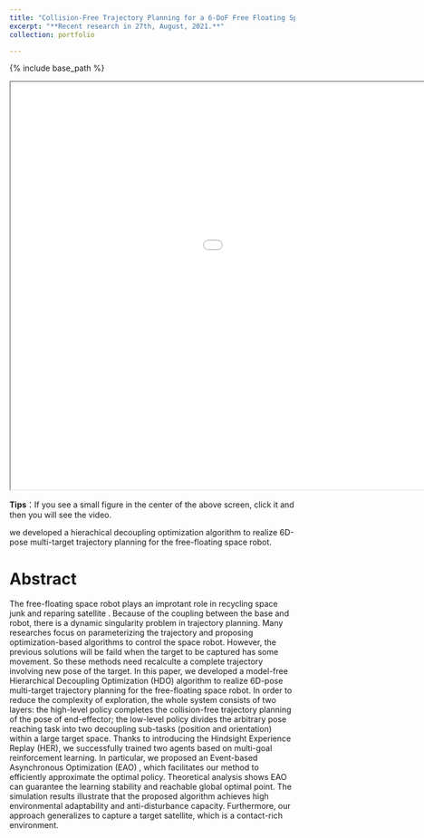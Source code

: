 ```yaml
---
title: "Collision-Free Trajectory Planning for a 6-DoF Free Floating Space Robot via Hierachical Decoupling Optimization"
excerpt: "**Recent research in 27th, August, 2021.**"
collection: portfolio

---
```


{% include base_path %}

<iframe height=720 width=1280 src='/images/HDO_cut.mp4' allowfullscreen='true'> </iframe>

**Tips**：If you see a small figure in the center of the above screen, click it and then you will see the video.

we developed a hierachical decoupling optimization algorithm to realize 6D-pose multi-target trajectory planning for the free-floating space robot.

Abstract
======
The free-floating space robot plays an improtant role in recycling space junk and reparing satellite . Because of the coupling between the base and robot, there is a dynamic singularity problem in trajectory planning. Many researches focus on parameterizing the trajectory and proposing optimization-based algorithms to control the space robot. However, the previous solutions will be faild when the target to be captured has some movement. So these methods need recalculte a complete trajectory involving new pose of the target. In this paper, we developed a model-free Hierarchical Decoupling Optimization (HDO) algorithm to realize 6D-pose multi-target trajectory planning for the free-floating space robot. In order to reduce the complexity of exploration, the whole system consists of two layers: the high-level policy completes the collision-free trajectory planning of the pose of end-effector; the low-level policy divides the arbitrary pose reaching task into two decoupling sub-tasks (position and orientation) within a large target space. Thanks to introducing the Hindsight Experience Replay (HER), we successfully trained two agents based on multi-goal reinforcement learning. In particular, we proposed an Event-based Asynchronous Optimization (EAO) , which facilitates our method to efficiently approximate the optimal policy. Theoretical analysis shows EAO can guarantee the learning stability and reachable global optimal point. The simulation results illustrate that the proposed algorithm achieves high environmental adaptability and anti-disturbance capacity. Furthermore, our approach generalizes to capture a target satellite, which is a contact-rich environment. 


